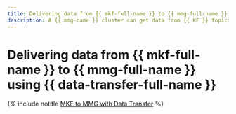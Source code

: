 ```yaml
---
title: Delivering data from {{ mkf-full-name }} to {{ mmg-full-name }} using {{ data-transfer-full-name }}
description: A {{ mmg-name }} cluster can get data from {{ KF }} topics in real time.
---
```


# Delivering data from {{ mkf-full-name }} to {{ mmg-full-name }} using {{ data-transfer-full-name }}

{% include notitle [MKF to MMG with Data Transfer](../../_tutorials/dataplatform/data-transfer-mkf-mmg.md) %}
